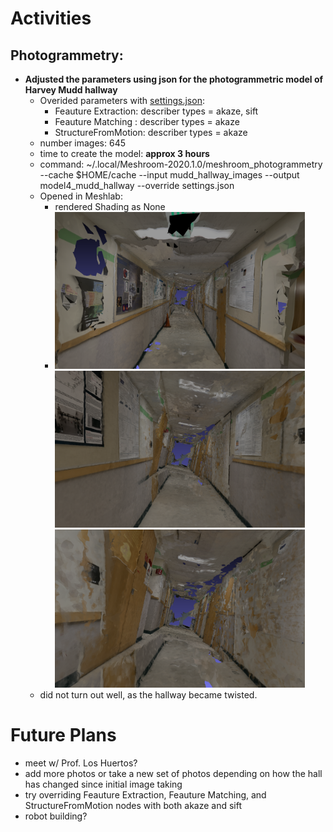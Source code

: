 # Activities

## Photogrammetry:
  
- **Adjusted the parameters using json for the photogrammetric model of Harvey Mudd hallway**
  - Overided parameters with [settings.json](https://github.com/evelynhasama/CSResearch/blob/master/Fall2021-Reports/2021-11-04/settings.json):
    - Feauture Extraction: describer types = akaze, sift
    - Feauture Matching : describer types = akaze
    - StructureFromMotion: describer types = akaze
  - number images: 645 
  - time to create the model: **approx 3 hours**
  - command: ~/.local/Meshroom-2020.1.0/meshroom_photogrammetry --cache $HOME/cache --input mudd_hallway_images --output model4_mudd_hallway --override settings.json
  - Opened in Meshlab: 
    - rendered Shading as None
    - <img src="https://github.com/evelynhasama/CSResearch/blob/master/Fall2021-Reports/2021-11-04/mudd4.1.png" width=400> <img src="https://github.com/evelynhasama/CSResearch/blob/master/Fall2021-Reports/2021-11-04/mudd4.2.png" width=400> <img src="https://github.com/evelynhasama/CSResearch/blob/master/Fall2021-Reports/2021-11-04/mudd4.3.png" width=400> 
  - did not turn out well, as the hallway became twisted.

# Future Plans
- meet w/ Prof. Los Huertos?
- add more photos or take a new set of photos depending on how the hall has changed since initial image taking
- try overriding Feauture Extraction, Feauture Matching, and StructureFromMotion nodes with both akaze and sift 
- robot building?
